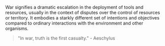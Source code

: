 

War signifies a dramatic escalation in the deployment of tools and resources, usually in the context of disputes over the control of resources or territory. It embodies a starkly different set of intentions and objectives compared to ordinary interactions with the environment and other organisms.

> "In war, truth is the first casualty." - Aeschylus

